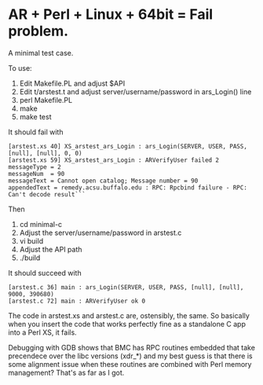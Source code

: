 AR + Perl + Linux + 64bit = Fail problem.
=========================================

A minimal test case.

To use:

1. Edit Makefile.PL and adjust $API
2. Edit t/arstest.t and adjust server/username/password in ars_Login() line
3. perl Makefile.PL
4. make
5. make test

It should fail with 

    [arstest.xs 40] XS_arstest_ars_Login : ars_Login(SERVER, USER, PASS, [null], [null], 0, 0)
    [arstest.xs 59] XS_arstest_ars_Login : ARVerifyUser failed 2
    messageType = 2
    messageNum  = 90
    messageText = Cannot open catalog; Message number = 90
    appendedText = remedy.acsu.buffalo.edu : RPC: Rpcbind failure - RPC: Can't decode result```


Then

1. cd minimal-c
2. Adjust the server/username/password in arstest.c
3. vi build
4. Adjust the API path
5. ./build

It should succeed with 

    [arstest.c 36] main : ars_Login(SERVER, USER, PASS, [null], [null], 9000, 390680)
    [arstest.c 72] main : ARVerifyUser ok 0

The code in arstest.xs and arstest.c are, ostensibly, the same. So basically when you insert the 
code that works perfectly fine as a standalone C app into a Perl XS, it fails. 

Debugging with GDB shows that BMC has RPC routines embedded that take precendece over the libc
versions (xdr_*) and my best guess is that there is some alignment issue when these routines are
combined with Perl memory management? That's as far as I got. 


